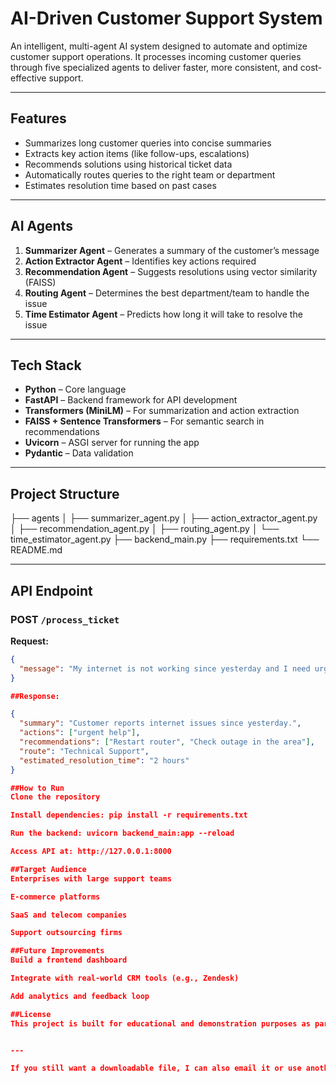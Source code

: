 # AI-Driven Customer Support System

An intelligent, multi-agent AI system designed to automate and optimize customer support operations. It processes incoming customer queries through five specialized agents to deliver faster, more consistent, and cost-effective support.

---

##  Features
- Summarizes long customer queries into concise summaries
- Extracts key action items (like follow-ups, escalations)
- Recommends solutions using historical ticket data
- Automatically routes queries to the right team or department
- Estimates resolution time based on past cases

---

##  AI Agents
1. **Summarizer Agent** – Generates a summary of the customer’s message  
2. **Action Extractor Agent** – Identifies key actions required  
3. **Recommendation Agent** – Suggests resolutions using vector similarity (FAISS)  
4. **Routing Agent** – Determines the best department/team to handle the issue  
5. **Time Estimator Agent** – Predicts how long it will take to resolve the issue

---

##  Tech Stack
- **Python** – Core language  
- **FastAPI** – Backend framework for API development  
- **Transformers (MiniLM)** – For summarization and action extraction  
- **FAISS + Sentence Transformers** – For semantic search in recommendations  
- **Uvicorn** – ASGI server for running the app  
- **Pydantic** – Data validation

---

##  Project Structure
├── agents │ ├── summarizer_agent.py │ ├── action_extractor_agent.py │ ├── recommendation_agent.py │ ├── routing_agent.py │ └── time_estimator_agent.py ├── backend_main.py ├── requirements.txt └── README.md


---

##  API Endpoint
### POST `/process_ticket`
**Request:**
```json
{
  "message": "My internet is not working since yesterday and I need urgent help."
}

##Response:

{
  "summary": "Customer reports internet issues since yesterday.",
  "actions": ["urgent help"],
  "recommendations": ["Restart router", "Check outage in the area"],
  "route": "Technical Support",
  "estimated_resolution_time": "2 hours"
}

##How to Run
Clone the repository

Install dependencies: pip install -r requirements.txt

Run the backend: uvicorn backend_main:app --reload

Access API at: http://127.0.0.1:8000

##Target Audience
Enterprises with large support teams

E-commerce platforms

SaaS and telecom companies

Support outsourcing firms

##Future Improvements
Build a frontend dashboard

Integrate with real-world CRM tools (e.g., Zendesk)

Add analytics and feedback loop

##License
This project is built for educational and demonstration purposes as part of a hackathon. Feel free to build upon it!


---

If you still want a downloadable file, I can also email it or use another method—just let me know what works best for you! &#8203;:contentReference[oaicite:0]{index=0}&#8203;


